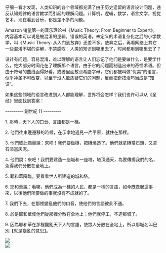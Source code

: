 仔细一看才发现，人类知识的各个领域都充满了由于历史遗留的语言设计问题，违反认知规律的语言教学而引起的理解问题。计算机，逻辑，数学，语言文学，视觉艺术，现在看到音乐，都是差不多的问题。

Amazon 销量第一的音乐理论书《Music Theory: From Beginner to Expert》，内容基本可以说是被混淆的逻辑，错误的英语，未定义的术语复杂化之后的小学数学，叫《Music Theory: 从入门到放弃》还差不多。放弃之后，再看网络上其它一些混淆不堪的讲解，不禁感叹：人类的知识到哪里去了，时间都用到哪里去了？

设计有问题，容易混淆，难以理解的语言让人们忘记了他们是要做什么，是要学什么，绝大部分时间花在了理解那个语言，由于它的问题而制造出来的奇怪术语。但由于符号的曲线画得好看，或者里面放点希腊字母，它们都被叫做“优美”的语言，似乎神圣不可改变，以至于没人敢质疑它们的问题，反而把奇技淫巧当成是“知识”。

如果这些领域的语言改进到人人都能理解，世界将会怎样？我们也许可以从《圣经》里面找到答案：

--------- 創世紀 11 ---------

1\. 那時，天下人的口音、言語都是一樣。

2\. 他們往東邊遷移的時候，在示拿地遇見一片平原，就住在那裡。

3\. 他們彼此商量說：來吧！我們要做磚，把磚燒透了。他們就拿磚當石頭，又拿石漆當灰泥。

4\. 他們說：來吧！我們要建造一座城和一座塔，塔頂通天，為要傳揚我們的名，免得我們分散在全地上。

5\. 耶和華降臨，要看看世人所建造的城和塔。

6\. 耶和華說：看哪，他們成為一樣的人民，都是一樣的言語，如今既做起這事來，以後他們所要做的事就沒有不成就的了。

7\. 我們下去，在那裡變亂他們的口音，使他們的言語彼此不通。

8\. 於是耶和華使他們從那裡分散在全地上；他們就停工，不造那城了。

9\. 因為耶和華在那裡變亂天下人的言語，使眾人分散在全地上，所以那城名叫巴別【就是變亂的意思】。

 [<div class="image2-inset"><picture><source type="image/webp" srcset="https://substackcdn.com/image/fetch/w_424,c_limit,f_webp,q_auto:good,fl_progressive:steep/https%3A%2F%2Fbucketeer-e05bbc84-baa3-437e-9518-adb32be77984.s3.amazonaws.com%2Fpublic%2Fimages%2F06dddbce-64e4-45ec-9148-dda256f73604_880x880.jpeg 424w, https://substackcdn.com/image/fetch/w_848,c_limit,f_webp,q_auto:good,fl_progressive:steep/https%3A%2F%2Fbucketeer-e05bbc84-baa3-437e-9518-adb32be77984.s3.amazonaws.com%2Fpublic%2Fimages%2F06dddbce-64e4-45ec-9148-dda256f73604_880x880.jpeg 848w, https://substackcdn.com/image/fetch/w_1272,c_limit,f_webp,q_auto:good,fl_progressive:steep/https%3A%2F%2Fbucketeer-e05bbc84-baa3-437e-9518-adb32be77984.s3.amazonaws.com%2Fpublic%2Fimages%2F06dddbce-64e4-45ec-9148-dda256f73604_880x880.jpeg 1272w, https://substackcdn.com/image/fetch/w_1456,c_limit,f_webp,q_auto:good,fl_progressive:steep/https%3A%2F%2Fbucketeer-e05bbc84-baa3-437e-9518-adb32be77984.s3.amazonaws.com%2Fpublic%2Fimages%2F06dddbce-64e4-45ec-9148-dda256f73604_880x880.jpeg 1456w" sizes="100vw">![](https://substackcdn.com/image/fetch/w_1456,c_limit,f_auto,q_auto:good,fl_progressive:steep/https%3A%2F%2Fbucketeer-e05bbc84-baa3-437e-9518-adb32be77984.s3.amazonaws.com%2Fpublic%2Fimages%2F06dddbce-64e4-45ec-9148-dda256f73604_880x880.jpeg)</picture></div>](https://substackcdn.com/image/fetch/f_auto,q_auto:good,fl_progressive:steep/https%3A%2F%2Fbucketeer-e05bbc84-baa3-437e-9518-adb32be77984.s3.amazonaws.com%2Fpublic%2Fimages%2F06dddbce-64e4-45ec-9148-dda256f73604_880x880.jpeg)  [<div class="image2-inset"><picture><source type="image/webp" srcset="https://substackcdn.com/image/fetch/w_424,c_limit,f_webp,q_auto:good,fl_progressive:steep/https%3A%2F%2Fbucketeer-e05bbc84-baa3-437e-9518-adb32be77984.s3.amazonaws.com%2Fpublic%2Fimages%2F562ad117-560c-4263-988a-99c2dd1b750d_1125x2330.jpeg 424w, https://substackcdn.com/image/fetch/w_848,c_limit,f_webp,q_auto:good,fl_progressive:steep/https%3A%2F%2Fbucketeer-e05bbc84-baa3-437e-9518-adb32be77984.s3.amazonaws.com%2Fpublic%2Fimages%2F562ad117-560c-4263-988a-99c2dd1b750d_1125x2330.jpeg 848w, https://substackcdn.com/image/fetch/w_1272,c_limit,f_webp,q_auto:good,fl_progressive:steep/https%3A%2F%2Fbucketeer-e05bbc84-baa3-437e-9518-adb32be77984.s3.amazonaws.com%2Fpublic%2Fimages%2F562ad117-560c-4263-988a-99c2dd1b750d_1125x2330.jpeg 1272w, https://substackcdn.com/image/fetch/w_1456,c_limit,f_webp,q_auto:good,fl_progressive:steep/https%3A%2F%2Fbucketeer-e05bbc84-baa3-437e-9518-adb32be77984.s3.amazonaws.com%2Fpublic%2Fimages%2F562ad117-560c-4263-988a-99c2dd1b750d_1125x2330.jpeg 1456w" sizes="100vw">![](https://substackcdn.com/image/fetch/w_1456,c_limit,f_auto,q_auto:good,fl_progressive:steep/https%3A%2F%2Fbucketeer-e05bbc84-baa3-437e-9518-adb32be77984.s3.amazonaws.com%2Fpublic%2Fimages%2F562ad117-560c-4263-988a-99c2dd1b750d_1125x2330.jpeg)</picture></div>](https://substackcdn.com/image/fetch/f_auto,q_auto:good,fl_progressive:steep/https%3A%2F%2Fbucketeer-e05bbc84-baa3-437e-9518-adb32be77984.s3.amazonaws.com%2Fpublic%2Fimages%2F562ad117-560c-4263-988a-99c2dd1b750d_1125x2330.jpeg)
